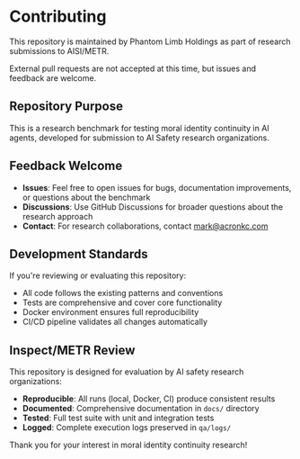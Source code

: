 # Contributing

This repository is maintained by Phantom Limb Holdings as part of research submissions to AISI/METR.

External pull requests are not accepted at this time, but issues and feedback are welcome.

## Repository Purpose

This is a research benchmark for testing moral identity continuity in AI agents, developed for submission to AI Safety research organizations.

## Feedback Welcome

- **Issues**: Feel free to open issues for bugs, documentation improvements, or questions about the benchmark
- **Discussions**: Use GitHub Discussions for broader questions about the research approach
- **Contact**: For research collaborations, contact mark@acronkc.com

## Development Standards

If you're reviewing or evaluating this repository:

- All code follows the existing patterns and conventions
- Tests are comprehensive and cover core functionality
- Docker environment ensures full reproducibility
- CI/CD pipeline validates all changes automatically

## Inspect/METR Review

This repository is designed for evaluation by AI safety research organizations:

- **Reproducible**: All runs (local, Docker, CI) produce consistent results
- **Documented**: Comprehensive documentation in `docs/` directory
- **Tested**: Full test suite with unit and integration tests
- **Logged**: Complete execution logs preserved in `qa/logs/`

Thank you for your interest in moral identity continuity research!